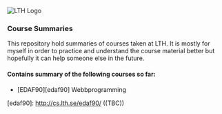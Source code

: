 ![LTH Logo][lth-logo]

### Course Summaries
This repository hold summaries of courses taken at LTH. It is mostly for myself in order to practice and understand the course material better but hopefully it can help someone else in the future. 

#### Contains summary of the following courses so far:
* [EDAF90][edaf90] Webbprogramming

[edaf90]: http://cs.lth.se/edaf90/ ((TBC))

[lth-logo]: http://www.eat.lth.se/fileadmin/certec/Lund_university_L_RGB.png "LTH Logo"

